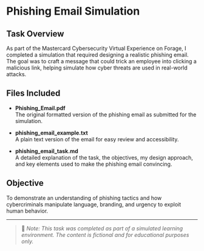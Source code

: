 # Phishing Email Simulation

## Task Overview

As part of the Mastercard Cybersecurity Virtual Experience on Forage, I completed a simulation that required designing a realistic phishing email. The goal was to craft a message that could trick an employee into clicking a malicious link, helping simulate how cyber threats are used in real-world attacks.

## Files Included

- **Phishing_Email.pdf**  
  The original formatted version of the phishing email as submitted for the simulation.

- **phishing_email_example.txt**  
  A plain text version of the email for easy review and accessibility.

- **phishing_email_task.md**  
  A detailed explanation of the task, the objectives, my design approach, and key elements used to make the phishing email convincing.

## Objective

To demonstrate an understanding of phishing tactics and how cybercriminals manipulate language, branding, and urgency to exploit human behavior.

---

> 📌 *Note: This task was completed as part of a simulated learning environment. The content is fictional and for educational purposes only.*
